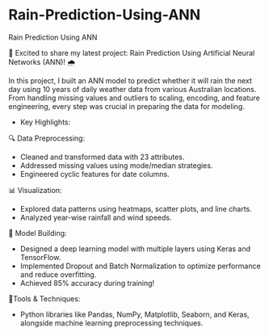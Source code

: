 # Rain-Prediction-Using-ANN
Rain Prediction Using ANN

🚀 Excited to share my latest project: Rain Prediction Using Artificial Neural Networks (ANN)! 🌧️

In this project, I built an ANN model to predict whether it will rain the next day using 10 years of daily weather data from various Australian locations. From handling missing values and outliers to scaling, encoding, and feature engineering, every step was crucial in preparing the data for modeling.

* Key Highlights:
  
🔍 Data Preprocessing:
 - Cleaned and transformed data with 23 attributes.
 - Addressed missing values using mode/median strategies.
 - Engineered cyclic features for date columns.
   
📊 Visualization:
 - Explored data patterns using heatmaps, scatter plots, and line charts.
 - Analyzed year-wise rainfall and wind speeds.

🧠 Model Building:
 - Designed a deep learning model with multiple layers using Keras and
 TensorFlow.
 - Implemented Dropout and Batch Normalization to optimize performance
 and reduce overfitting.
 - Achieved 85% accuracy during training!
 
🎯Tools & Techniques:
 - Python libraries like Pandas, NumPy, Matplotlib, Seaborn, and Keras, 
 alongside machine learning preprocessing techniques.
